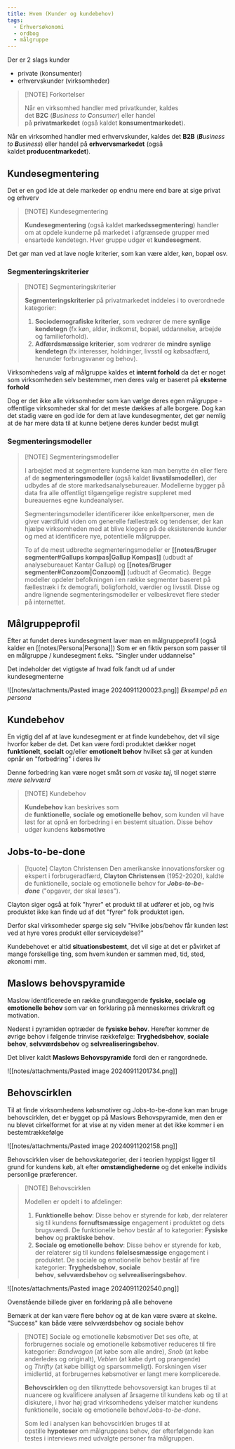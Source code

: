 ```yaml
---
title: Hvem (Kunder og kundebehov)
tags:
  - Erhversøkonomi
  - ordbog
  - målgruppe
---
```

Der er 2 slags kunder
- private (konsumenter)
- erhvervskunder (virksomheder)


> [!NOTE] Forkortelser
> 
> Når en virksomhed handler med privatkunder, kaldes det **B2C** (**_B_**_usiness to **C**onsumer_) eller handel på **privatmarkedet** (også kaldet **konsumentmarkedet**).
> 
Når en virksomhed handler med erhvervskunder, kaldes det **B2B** (**_B_**_usiness to **B**usiness_) eller handel på **erhvervsmarkedet** (også kaldet **producentmarkedet**).

## Kundesegmentering
Det er en god ide at dele markeder op endnu mere end bare at sige privat og erhverv


> [!NOTE] Kundesegmentering
> 
> **Kundesegmentering** (også kaldet **markedssegmentering**) handler om at opdele kunderne på markedet i afgrænsede grupper med ensartede kendetegn. Hver gruppe udgør et **kundesegment**.

Det gør man ved at lave nogle kriterier, som kan være alder, køn, bopæl osv.

### Segmenteringskriterier
> [!NOTE] Segmenteringskriterier
> 
> **Segmenteringskriterier** på privatmarkedet inddeles i to overordnede kategorier:
> 1. **Sociodemografiske kriterier**, som vedrører de mere **synlige kendetegn** (fx køn, alder, indkomst, bopæl, uddannelse, arbejde og familieforhold).
> 2. **Adfærdsmæssige kriterier**, som vedrører de **mindre synlige kendetegn** (fx interesser, holdninger, livsstil og købsadfærd, herunder forbrugsvaner og behov).

Virksomhedens valg af målgruppe kaldes et **internt forhold** da det er noget som virksomheden selv bestemmer, men deres valg er baseret på **eksterne forhold**

Dog er det ikke alle virksomheder som kan vælge deres egen målgruppe - offentlige virksomheder skal for det meste dækkes af alle borgere. Dog kan det stadig være en god ide for dem at lave kundesegmenter, det gør nemlig at de har mere data til at kunne betjene deres kunder bedst muligt

### Segmenteringsmodeller
> [!NOTE] Segmenteringsmodeller
> 
> I arbejdet med at segmentere kunderne kan man benytte én eller flere af de **segmenteringsmodeller** (også kaldet **livsstilsmodeller**), der udbydes af de store markedsanalysebureauer. Modellerne bygger på data fra alle offentligt tilgængelige registre suppleret med bureauernes egne kundeanalyser.
> 
> Segmenteringsmodeller identificerer ikke enkeltpersoner, men de giver værdifuld viden om generelle fællestræk og tendenser, der kan hjælpe virksomheden med at blive klogere på de eksisterende kunder og med at identificere nye, potentielle målgrupper.
> 
> To af de mest udbredte segmenteringsmodeller er **[[notes/Bruger segmenter#Gallups kompas|Gallup Kompas]]** (udbudt af analysebureauet Kantar Gallup) og **[[notes/Bruger segmenter#Conzoom|Conzoom]]** (udbudt af Geomatic). Begge modeller opdeler befolkningen i en række segmenter baseret på fællestræk i fx demografi, boligforhold, værdier og livsstil. Disse og andre lignende segmenteringsmodeller er velbeskrevet flere steder på internettet.

## Målgruppeprofil
Efter at fundet deres kundesegment laver man en målgruppeprofil (også kalder en [[notes/Persona|Persona]])
Som er en fiktiv person som passer til en målgruppe / kundesegment f.eks. "Singler under uddannelse"

Det indeholder det vigtigste af hvad folk fandt ud af under kundesegmenterne

![[notes/attachments/Pasted image 20240911200023.png]]
*Eksempel på en persona*

## Kundebehov
En vigtig del af at lave kundesegment er at finde kundebehov, det vil sige hvorfor køber de det. Det kan være fordi produktet dækker noget **funktionelt**, **socialt** og/eller **emotionelt behov** hvilket så gør at kunden opnår en "forbedring" i deres liv

Denne forbedring kan være noget småt som *at vaske tøj*, til noget større *mere selvværd*


> [!NOTE] Kundebehov
> 
> **Kundebehov** kan beskrives som de **funktionelle**, **sociale** **og** **emotionelle** **behov**, som kunden vil have løst for at opnå en forbedring i en bestemt situation. Disse behov udgør kundens **købsmotive**

## Jobs-to-be-done


> [!quote] Clayton Christensen
> Den amerikanske innovationsforsker og ekspert i forbrugeradfærd, **Clayton Christensen** (1952-2020), kaldte de funktionelle, sociale og emotionelle behov for **_Jobs-to-be-done_** ("opgaver, der skal løses").

Clayton siger også at folk "hyrer" et produkt til at udfører et job, og hvis produktet ikke kan finde ud af det "fyrer" folk produktet igen.

Derfor skal virksomheder spørge sig selv "Hvilke jobs/behov får kunden løst ved at hyre vores produkt eller serviceydelse?"

Kundebehovet er altid **situationsbestemt**, det vil sige at det er påvirket af mange forskellige ting, som hvem kunden er sammen med, tid, sted, økonomi mm.

## Maslows behovspyramide
Maslow identificerede en række grundlæggende **fysiske, sociale og emotionelle behov** som var en forklaring på menneskernes drivkraft og motivation.

Nederst i pyramiden optræder de **fysiske behov**. Herefter kommer de øvrige behov i følgende trinvise rækkefølge: **Tryghedsbehov**, **sociale behov**, **selvværdsbehov** og **selvrealiseringsbehov**.

Det bliver kaldt **Maslows Behovspyramide** fordi den er rangordnede.

![[notes/attachments/Pasted image 20240911201734.png]]

## Behovscirklen
Til at finde virksomhedens købsmotiver og Jobs-to-be-done kan man bruge behovscirklen, det er bygget op på Maslows Behovspyramide, men den er nu blevet cirkelformet for at vise at ny viden mener at det ikke kommer i en bestemtrækkefølge

![[notes/attachments/Pasted image 20240911202158.png]]

Behovscirklen viser de behovskategorier, der i teorien hyppigst ligger til grund for kundens køb, alt efter **omstændighederne** og det enkelte individs personlige præferencer.


> [!NOTE] Behovscirklen
> 
> Modellen er opdelt i to afdelinger:
> 1. **Funktionelle behov**: Disse behov er styrende for køb, der relaterer sig til kundens **fornuftsmæssige** engagement i produktet og dets brugsværdi. De funktionelle behov består af to kategorier: **Fysiske behov** og **praktiske behov**.
> 2. **Sociale og emotionelle behov**: Disse behov er styrende for køb, der relaterer sig til kundens **følelsesmæssige** engagement i produktet. De sociale og emotionelle behov består af fire kategorier: **Tryghedsbehov**, **sociale behov**, **selvværdsbehov** og **selvrealiseringsbehov**.

![[notes/attachments/Pasted image 20240911202540.png]]

Ovenstående billede giver en forklaring på alle behovene

Bemærk at der kan være flere behov og at de kan være svære at skelne. "Success" kan både være selvværdsbehov og sociale behov


> [!NOTE] Sociale og emotionelle købsmotiver
> Det ses ofte, at forbrugernes sociale og emotionelle købsmotiver reduceres til fire kategorier: _Bandwagon_ (at købe som alle andre), _Snob_ (at købe anderledes og originalt), _Veblen_ (at købe dyrt og prangende) og _Thrifty_ (at købe billigt og sparsommeligt). Forskningen viser imidlertid, at forbrugernes købsmotiver er langt mere komplicerede.
> 
> **Behovscirklen** og den tilknyttede behovsoversigt kan bruges til at nuancere og kvalificere analysen af årsagerne til kundens køb og til at diskutere, i hvor høj grad virksomhedens ydelser matcher kundens funktionelle, sociale og emotionelle behov/_Jobs-to-be-done_.
> 
> Som led i analysen kan behovscirklen bruges til at opstille **hypoteser** om målgruppens behov, der efterfølgende kan testes i interviews med udvalgte personer fra målgruppen.


